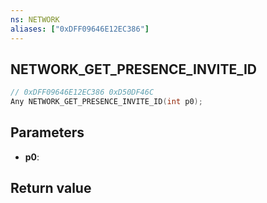 ```yaml
---
ns: NETWORK
aliases: ["0xDFF09646E12EC386"]
---
```

## NETWORK_GET_PRESENCE_INVITE_ID

```c
// 0xDFF09646E12EC386 0xD50DF46C
Any NETWORK_GET_PRESENCE_INVITE_ID(int p0);
```


## Parameters
* **p0**: 

## Return value
